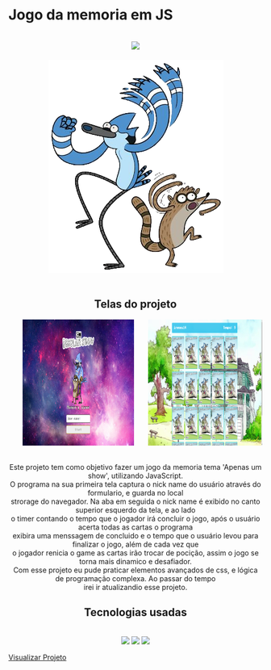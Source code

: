 <h1>Jogo da memoria em JS</h1>
<br/>

<div align="center">
<img width="500px" src="https://cn.i.cdn.ti-platform.com/cnlatam/content/76/showpage/un-show-mas/ve/showlogo.png"/>
</div> <br/>

<div align="center">
    <img src="images/mrA.png" alt="Mordecai e rigby"/>
</div> <br/>

<div align="center">
     <h2> Telas do projeto </h2>
    <img width="44%" height="250px" src="images/apnScren1.png" alt="screen1"/>  
     <img align="right" width="45%" height="250px" src="images/apnScren2.png" alt="scren2" /> <br/><br/>
     
 <p>
   Este projeto tem como objetivo fazer um jogo da memoria tema 'Apenas um show', utilizando JavaScript. </br>
   O programa na sua primeira tela captura o nick name do usuário através do formulario, e guarda no local <br/>
   strorage do navegador. Na aba em seguida o nick name é exibido no canto superior esquerdo da tela, e ao lado </br>
   o timer contando o tempo que o jogador irá concluir o jogo, após o usuário acerta todas as cartas o programa <br/>
   exibira uma menssagem de concluido  e o tempo que o usuário levou para finalizar o jogo, além de cada vez que <br/>
   o jogador renicia o game as cartas irão trocar de pocição, assim o jogo se torna mais dinamico e desafiador. <br/>
   Com esse projeto eu pude praticar elementos avançados de css, e lógica de programação complexa. Ao passar do tempo <br/>
   irei ir atualizandio esse projeto. 
</p>
</div>

<div align="center">
    <h2>Tecnologias usadas</h2> <br/>
   <img width="150px" src="https://cdn.jsdelivr.net/gh/devicons/devicon/icons/html5/html5-original.svg" />
  <img width="150px" src="https://cdn.jsdelivr.net/gh/devicons/devicon/icons/css3/css3-original.svg" />
  <img width="150px" src="https://cdn.jsdelivr.net/gh/devicons/devicon/icons/javascript/javascript-original.svg" />  
</div>

<a href="https://guidev1.github.io/jogoDaMemoriaJs/">Visualizar Projeto</a>

